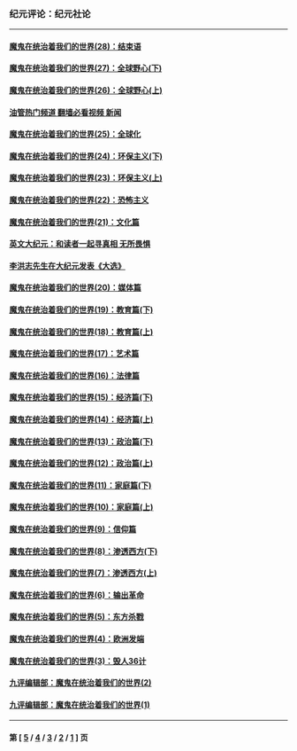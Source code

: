 ### 纪元评论：纪元社论
---
#### [魔鬼在统治着我们的世界(28)：结束语](../../pages/nsc422/n10936246.md?11250330) 
#### [魔鬼在统治着我们的世界(27)：全球野心(下)](../../pages/nsc422/n10928319.md?11250330) 
#### [魔鬼在统治着我们的世界(26)：全球野心(上)](../../pages/nsc422/n10900318.md?11250330) 
#### [油管热门频道 翻墙必看视频 新闻](ok?11250330)
#### [魔鬼在统治着我们的世界(25)：全球化](../../pages/nsc422/n10788205.md?11250330) 
#### [魔鬼在统治着我们的世界(24)：环保主义(下)](../../pages/nsc422/n10695307.md?11250330) 
#### [魔鬼在统治着我们的世界(23)：环保主义(上)](../../pages/nsc422/n10688613.md?11250330) 
#### [魔鬼在统治着我们的世界(22)：恐怖主义](../../pages/nsc422/n10614727.md?11250330) 
#### [魔鬼在统治着我们的世界(21)：文化篇](../../pages/nsc422/n10597706.md?11250330) 
#### [英文大纪元：和读者一起寻真相 无所畏惧](../../pages/nsc422/n12542027.md?11250330) 
#### [李洪志先生在大纪元发表《大选》](../../pages/nsc422/n12534746.md?11250330) 
#### [魔鬼在统治着我们的世界(20)：媒体篇](../../pages/nsc422/n10586579.md?11250330) 
#### [魔鬼在统治着我们的世界(19)：教育篇(下)](../../pages/nsc422/n10564808.md?11250330) 
#### [魔鬼在统治着我们的世界(18)：教育篇(上)](../../pages/nsc422/n10526970.md?11250330) 
#### [魔鬼在统治着我们的世界(17)：艺术篇](../../pages/nsc422/n10499093.md?11250330) 
#### [魔鬼在统治着我们的世界(16)：法律篇](../../pages/nsc422/n10485969.md?11250330) 
#### [魔鬼在统治着我们的世界(15)：经济篇(下)](../../pages/nsc422/n10469975.md?11250330) 
#### [魔鬼在统治着我们的世界(14)：经济篇(上)](../../pages/nsc422/n10457370.md?11250330) 
#### [魔鬼在统治着我们的世界(13)：政治篇(下)](../../pages/nsc422/n10448270.md?11250330) 
#### [魔鬼在统治着我们的世界(12)：政治篇(上)](../../pages/nsc422/n10444576.md?11250330) 
#### [魔鬼在统治着我们的世界(11)：家庭篇(下)](../../pages/nsc422/n10440961.md?11250330) 
#### [魔鬼在统治着我们的世界(10)：家庭篇(上)](../../pages/nsc422/n10435448.md?11250330) 
#### [魔鬼在统治着我们的世界(9)：信仰篇](../../pages/nsc422/n10432159.md?11250330) 
#### [魔鬼在统治着我们的世界(8)：渗透西方(下)](../../pages/nsc422/n10429603.md?11250330) 
#### [魔鬼在统治着我们的世界(7)：渗透西方(上)](../../pages/nsc422/n10426013.md?11250330) 
#### [魔鬼在统治着我们的世界(6)：输出革命](../../pages/nsc422/n10421536.md?11250330) 
#### [魔鬼在统治着我们的世界(5)：东方杀戮](../../pages/nsc422/n10417707.md?11250330) 
#### [魔鬼在统治着我们的世界(4)：欧洲发端](../../pages/nsc422/n10414890.md?11250330) 
#### [魔鬼在统治着我们的世界(3)：毁人36计](../../pages/nsc422/n10411583.md?11250330) 
#### [九评编辑部：魔鬼在统治着我们的世界(2)](../../pages/nsc422/n10410036.md?11250330) 
#### [九评编辑部：魔鬼在统治着我们的世界(1)](../../pages/nsc422/n10406825.md?11250330) 

---
#### 第 [ [5](./5.md?11250330) / [4](./4.md?11250330) / [3](./3.md?11250330) / [2](./2.md?11250330) / [1](./1.md?11250330) ] 页
